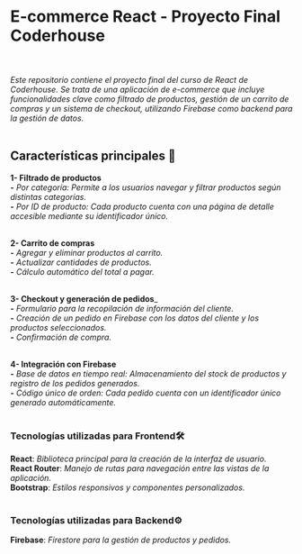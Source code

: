 # E-commerce React - Proyecto Final Coderhouse<br><br>

_Este repositorio contiene el proyecto final del curso de React de Coderhouse. Se trata de una aplicación de e-commerce que incluye funcionalidades clave como filtrado de productos, gestión de un carrito de compras y un sistema de checkout, utilizando Firebase como backend para la gestión de datos._<br><br>

## Características principales 🚀<br>

**1- Filtrado de productos**<br>
**-** _Por categoría: Permite a los usuarios navegar y filtrar productos según distintas categorías._ <br>
**-** _Por ID de producto: Cada producto cuenta con una página de detalle accesible mediante su identificador único._
<br><br>

**2- Carrito de compras**<br>
**-** _Agregar y eliminar productos al carrito._<br>
**-** _Actualizar cantidades de productos._<br>
**-** _Cálculo automático del total a pagar._<br><br>

**3- Checkout y generación de pedidos**_<br>
**-** _Formulario para la recopilación de información del cliente._<br>
**-** _Creación de un pedido en Firebase con los datos del cliente y los productos seleccionados._<br>
**-** _Confirmación de compra._<br><br>

**4- Integración con Firebase**<br>
**-** _Base de datos en tiempo real: Almacenamiento del stock de productos y registro de los pedidos generados._<br>
**-** _Código único de orden: Cada pedido cuenta con un identificador único generado automáticamente._<br><br>

### Tecnologías utilizadas para Frontend🛠️<br>
**React**: _Biblioteca principal para la creación de la interfaz de usuario._<br>
**React Router**: _Manejo de rutas para navegación entre las vistas de la aplicación._<br>
**Bootstrap**: _Estilos responsivos y componentes personalizados._<br><br>

### Tecnologías utilizadas para Backend⚙️<br>
**Firebase**: _Firestore para la gestión de productos y pedidos._<br>
